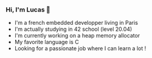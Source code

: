### Hi, I'm Lucas 👋

- I'm a french embedded developper living in Paris
- I'm actually studying in 42 school (level 20.04)
- I'm currently working on a heap memory allocator
- My favorite language is C
- Looking for a passionate job where I can learn a lot !


<!--
**llefranc/llefranc** is a ✨ _special_ ✨ repository because its `README.md` (this file) appears on your GitHub profile.

Here are some ideas to get you started:

- 🔭 I’m currently working on ...
- 🌱 I’m currently learning ...
- 👯 I’m looking to collaborate on ...
- 🤔 I’m looking for help with ...
- 💬 Ask me about ...
- 📫 How to reach me: ...
- 😄 Pronouns: ...
- ⚡ Fun fact: ...
-->

